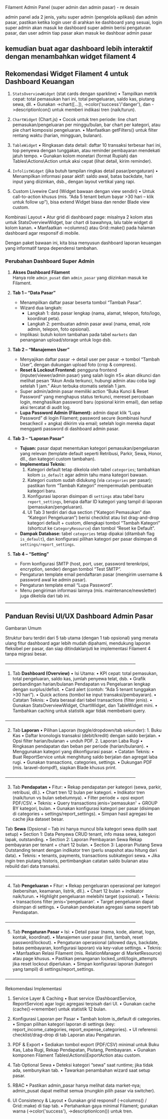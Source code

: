 Filament Admin Panel (super admin dan admin pasar) - re desain

admin panel ada 2 jenis, yaitu super admin (pengelola aplikasi) dan admin pasar, pastikan ketika login user di arahkan ke dashboard yang sesuai, 
   login super admin akan masuk ke dashboard super admin berisi pengaturan pasar, dan user admin tiap pasar akan masuk ke dashboar admin pasar

kemudian buat agar dashboard lebih interaktif dengan menambahkan widget filament 4
-----------------
## Rekomendasi Widget Filament 4 untuk Dashboard Keuangan

   1. `StatsOverviewWidget` (stat cards dengan sparkline)
     •  Tampilkan metrik cepat: total pemasukan hari ini, total pengeluaran, saldo kas,
        piutang sewa, dll.
     •  Gunakan ->chart([...]), ->color('success'/'danger'), dan ->descriptionIcon() untuk
         memberi indikasi tren (naik/turun).

   2. `ChartWidget` (Chart.js)
     •  Cocok untuk tren periode: line chart pemasukan/pengeluaran per minggu/bulan, bar
        chart per kategori, atau pie chart komposisi pengeluaran.
     •  Manfaatkan getFilters() untuk filter rentang waktu (harian, mingguan, bulanan).

   3. `TableWidget`
     •  Ringkasan data detail: daftar 10 transaksi terbesar hari ini, top penyewa dengan
        tunggakan, atau reminder pembayaran mendekati jatuh tempo.
     •  Gunakan kolom monetari (format Rupiah) dan Tables\Actions\Action untuk aksi cepat
        (lihat detail, kirim reminder).

   4. `InfolistWidget` (jika butuh tampilan ringkas detail pasar/pengaturan)
     •  Menampilkan informasi pasar aktif: saldo awal, batas backdate, hari input yang
        diizinkan, dsb., dengan layout vertikal yang rapi.

   5. Custom Livewire Card (Widget bawaan dengan view sendiri)
     •  Untuk call-to-action khusus (mis. “Ada 5 tenant belum bayar >30 hari – klik untuk
        follow up”), bisa extend Widget biasa dan render Blade view custom.

   Kombinasi Layout
   •  Atur grid di dashboard page: misalnya 2 kolom atas untuk StatsOverviewWidget, bar
      chart di bawahnya, lalu table widget di kolom kanan.
   •  Manfaatkan ->columns() atau Grid::make() pada halaman dashboard agar responsif di
      mobile.

   Dengan paket bawaan ini, kita bisa menyusun dashboard laporan keuangan yang informatif
   tanpa dependensi tambahan.

### Perubahan Dashboard Super Admin


1. **Akses Dashboard Filament**  
   Hanya role `admin_pusat` dan `admin_pasar` yang diizinkan masuk ke Filament.

2. **Tab 1 – “Data Pasar”**  
   - Menampilkan daftar pasar beserta tombol “Tambah Pasar”.  
   - Wizard dua langkah:  
     - Langkah 1: data pasar lengkap (nama, alamat, telepon, foto/logo, koordinat peta).  
     - Langkah 2: pembuatan admin pasar awal (nama, email, role admin, telepon, foto opsional).  
   - Implikasi: butuh kolom tambahan pada tabel `markets` dan penanganan upload/storage untuk logo dsb.

3. **Tab 2 – “Manajemen User”**  
   - Menyajikan daftar pasar → detail user per pasar → tombol “Tambah User”, dengan dukungan upload foto (crop & compress).  
   - **Reset & Lockout Frontend:** pengguna frontend (inputer/viewer/admin pasar) yang salah login ≥5× akan dikunci dan melihat pesan “Akun Anda terkunci, hubungi admin atau coba lagi setelah 1 jam.” Akun terbuka otomatis setelah 1 jam.  
   - Super admin/admin pasar memiliki action “Buka Kunci & Reset Password” yang menghapus status terkunci, mereset percobaan login, menghasilkan password baru (opsional kirim email), dan setiap aksi tercatat di audit log.  
   - **Lupa Password Admin (Filament):** admin dapat klik “Lupa Password” di login Filament; password secure (kombinasi huruf besar/kecil + angka) dikirim via email; setelah login mereka dapat mengganti password di dashboard admin pasar.

4. **Tab 3 – “Laporan Pasar”**  
   - **Tujuan:** pasar dapat menentukan kategori pemasukan/pengeluaran yang relevan (template default seperti Retribusi, Parkir, Sewa, Honor, dll., dan kategori custom tambahan).  
   - **Implementasi Teknis:**  
     1. Kategori default tetap dikelola oleh tabel `categories`; tambahkan kolom `is_default` agar admin tahu mana kategori bawaan.  
     2. Kategori custom sudah didukung (via `categories` per pasar); pastikan form “Tambah Kategori” mempermudah pembuatan kategori baru.  
     3. Konfigurasi laporan disimpan di `settings` atau tabel baru `report_settings`, berupa daftar ID kategori yang tampil di laporan (pemasukan/pengeluaran).  
     4. UI Tab 3 terdiri dari dua section (“Kategori Pemasukan” dan “Kategori Pengeluaran”) berisi checklist atau list drag-and-drop kategori default + custom, dilengkapi tombol “Tambah Kategori” (shortcut ke `CategoryResource`) dan tombol “Reset ke Default”.  
   - **Dampak Database:** tabel `categories` tetap dipakai (ditambah flag `is_default`), dan konfigurasi pilihan kategori per pasar disimpan di `settings/report_settings`.

5. **Tab 4 – “Setting”**  
   - Form konfigurasi SMTP (host, port, user, password terenkripsi, encryption, sender) dengan tombol “Test SMTP”.  
   - Pengaturan template email pendaftaran pasar (mengirim username & password awal ke admin pasar).  
   - Pengaturan template email “Lupa Password”.  
   - Menu pengiriman informasi lainnya (mis. maintenance/newsletter) juga dikelola dari tab ini.

------------------------------------------------------------------

## Panduan Revisi UI/UX Dashboard Admin Pasar

   Gambaran Umum

   Struktur baru terdiri dari 5 tab utama (dengan 1 tab opsional) yang menata ulang fitur
   dashboard agar lebih mudah dipahami, mendukung laporan fleksibel per pasar, dan siap
   ditindaklanjuti ke implementasi Filament 4 tanpa migrasi besar.

   ──────────────────────────────────────────

   1. Tab **Dashboard (Overview)**
   •  Isi Utama:
     •  KPI cepat: total pemasukan, total pengeluaran, saldo kas, jumlah penyewa telat,
        dsb.
     •  Grafik perbandingan harian/bulanan Pendapatan vs Pengeluaran lengkap dengan
        surplus/defisit.
     •  Card alert (contoh: “Ada 5 tenant tunggakan >30 hari”).
     •  Quick actions (tombol ke input transaksi/pembayaran).
   •  Catatan Teknis:
     •  Data berasal dari tabel transactions (filter jenis).
     •  Gunakan StatsOverviewWidget, ChartWidget, dan TableWidget mini.
     •  Tambahkan caching untuk statistik agar tidak membebani query.

   ──────────────────────────────────────────

   2. Tab **Laporan**
   •  Pilihan Laporan (toggle/dropdown/tab sekunder):
     1. Buku Kas
       •  Daftar kronologis transaksi (debit/kredit) dengan saldo berjalan.
       •  Opsi filter harian/bulanan + unduh PDF.
     2. Laporan Laba Rugi
       •  Ringkasan pendapatan dan beban per periode (harian/bulanan).
       •  Menggunakan kategori yang dikonfigurasi pasar.
   •  Catatan Teknis:
     •  Buat ReportService untuk menghitung saldo berjalan dan agregat laba rugi.
     •  Gunakan transactions, categories, settings.
     •  Dukungan PDF (mis. laravel-dompdf), siapkan Blade khusus print.

   ──────────────────────────────────────────

   3. Tab **Pendapatan**
   •  Fitur:
     •  Rekap pendapatan per kategori (sewa, parkir, retribusi, dll.).
     •  Chart tren 12 bulan per kategori.
     •  Indikator tren (naik/turun vs bulan sebelumnya).
     •  Filter periode + opsi export PDF/CSV.
   •  Teknis:
     •  Query transactions jenis='pemasukan' + GROUP BY kategori, bulan.
     •  Gunakan konfigurasi kategori per pasar (disimpan di categories +
        settings/report_settings).
     •  Simpan hasil agregasi ke cache jika dataset besar.

   Tab **Sewa** (Opsional – Tab ini hanya muncul bila kategori sewa dipilih saat setup)
   •  Section 1: Data Penyewa
     CRUD tenant, info masa sewa, kategori lapak, outstanding.
   •  Section 2: Laporan Pembayaran Sewa
     Rekap pembayaran per tenant + chart 12 bulan.
   •  Section 3: Laporan Piutang Sewa
     Outstanding tenant dengan indikator tren (perlu snapshot atau hitung dari data).
   •  Teknis:
     •  tenants, payments, transactions subkategori sewa.
     •  Jika ingin tren piutang historis, pertimbangkan catatan saldo bulanan atau rebuild
         dari data transaksi.

   ──────────────────────────────────────────

   4. Tab **Pengeluaran**
   •  Fitur:
     •  Rekap pengeluaran operasional per kategori (kebersihan, keamanan, listrik, dll.).
     •  Chart 12 bulan + indikator naik/turun.
     •  Highlight pengeluaran melebihi target (opsional).
   •  Teknis:
     •  transactions filter jenis='pengeluaran'.
     •  Target pengeluaran dapat disimpan di settings.
     •  Gunakan pendekatan agregasi sama seperti tab Pendapatan.

   ──────────────────────────────────────────

   5. Tab **Pengaturan Pasar**
   •  Isi:
     •  Detail pasar (nama, kode, alamat, logo, kontak, koordinat).
     •  Manajemen user pasar (list, tambah, reset password/lockout).
     •  Pengaturan operasional (allowed days, backdate, batas pembayaran, konfigurasi
        laporan) via key-value settings.
   •  Teknis:
     •  Manfaatkan Relasi Filament (mis. RelationManager di MarketResource) atau page
        khusus.
     •  Pastikan penanganan locked_until/login_attempts jika reset lockout diperlukan.
     •  Simpan konfigurasi laporan (kategori yang tampil) di settings/report_settings.

   ──────────────────────────────────────────

   Rekomendasi Implementasi
   1. Service Layer & Caching
     •  Buat service (DashboardService, ReportService) agar logic agregasi terpisah dari
        UI.
     •  Gunakan cache (cache()->remember) untuk statistik 12 bulan.

   2. Konfigurasi Laporan per Pasar
     •  Tambah kolom is_default di categories.  •  Simpan pilihan kategori laporan di
                                                   settings (key:
                                                   report_income_categories,
                                                   report_expense_categories).
                                                •  UI referensi: checklist/drag-drop di
                                                   tab Laporan atau Pengaturan.

   3. PDF & Export
     •  Sediakan tombol export (PDF/CSV) minimal untuk Buku Kas, Laba Rugi, Rekap
        Pendapatan, Piutang, Pembayaran.
     •  Gunakan komponen Filament Tables\Actions\ExportAction atau custom.

   4. Tab Optional Sewa
     •  Deteksi kategori “sewa” saat runtime; jika tidak ada, sembunyikan tab.
     •  Tawarkan penambahan wizard saat setup pasar.

   5. RBAC
     •  Pastikan admin_pasar hanya melihat data market-nya; admin_pusat dapat melihat
        semua (mungkin pilih pasar via switcher).

   6. UI Consistency & Layout
     •  Gunakan grid responsif (->columns() / Grid::make) di tiap tab.
     •  Pertahankan gaya minimal Filament; gunakan warna (->color('success'),
        ->descriptionIcon()) untuk tren.